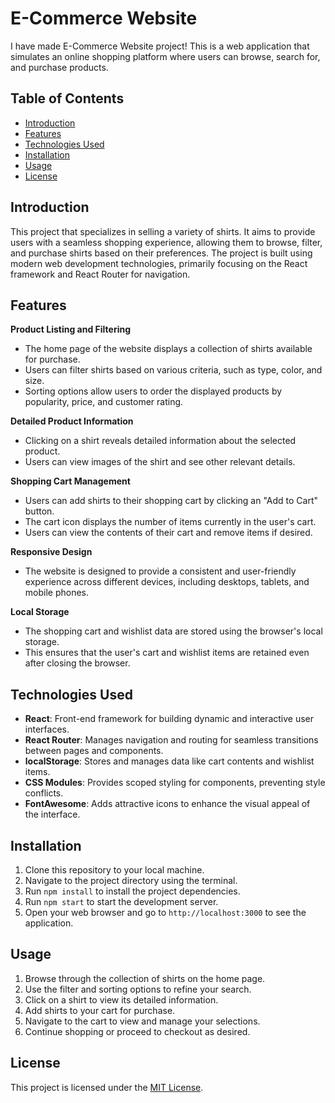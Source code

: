 # E-Commerce Website

I have made E-Commerce Website project! This is a web application that simulates an online shopping platform where users can browse, search for, and purchase products.

## Table of Contents
- [Introduction](#introduction)
- [Features](#features)
- [Technologies Used](#technologies-used)
- [Installation](#installation)
- [Usage](#usage)
- [License](#license)

## Introduction

This project that specializes in selling a variety of shirts. It aims to provide users with a seamless shopping experience, allowing them to browse, filter, and purchase shirts based on their preferences. The project is built using modern web development technologies, primarily focusing on the React framework and React Router for navigation.

## Features

**Product Listing and Filtering**
- The home page of the website displays a collection of shirts available for purchase.
- Users can filter shirts based on various criteria, such as type, color, and size.
- Sorting options allow users to order the displayed products by popularity, price, and customer rating.

**Detailed Product Information**
- Clicking on a shirt reveals detailed information about the selected product.
- Users can view images of the shirt and see other relevant details.

**Shopping Cart Management**
- Users can add shirts to their shopping cart by clicking an "Add to Cart" button.
- The cart icon displays the number of items currently in the user's cart.
- Users can view the contents of their cart and remove items if desired.
  
**Responsive Design**
- The website is designed to provide a consistent and user-friendly experience across different devices, including desktops, tablets, and mobile phones.
  
**Local Storage**
- The shopping cart and wishlist data are stored using the browser's local storage.
- This ensures that the user's cart and wishlist items are retained even after closing the browser.

## Technologies Used

- **React**: Front-end framework for building dynamic and interactive user interfaces.
- **React Router**: Manages navigation and routing for seamless transitions between pages and components.
- **localStorage**: Stores and manages data like cart contents and wishlist items.
- **CSS Modules**: Provides scoped styling for components, preventing style conflicts.
- **FontAwesome**: Adds attractive icons to enhance the visual appeal of the interface.

## Installation

1. Clone this repository to your local machine.
2. Navigate to the project directory using the terminal.
3. Run `npm install` to install the project dependencies.
4. Run `npm start` to start the development server.
5. Open your web browser and go to `http://localhost:3000` to see the application.

## Usage

1. Browse through the collection of shirts on the home page.
2. Use the filter and sorting options to refine your search.
3. Click on a shirt to view its detailed information.
4. Add shirts to your cart for purchase.
5. Navigate to the cart to view and manage your selections.
6. Continue shopping or proceed to checkout as desired.

## License

This project is licensed under the [MIT License](LICENSE).
